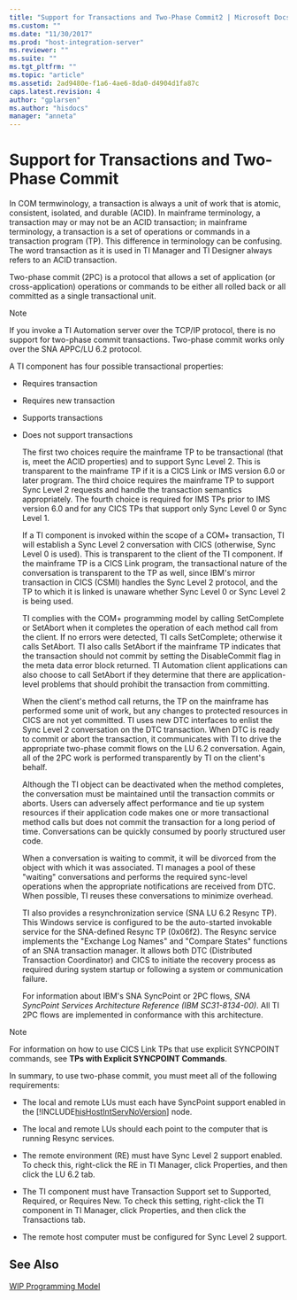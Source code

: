 ```yaml
---
title: "Support for Transactions and Two-Phase Commit2 | Microsoft Docs"
ms.custom: ""
ms.date: "11/30/2017"
ms.prod: "host-integration-server"
ms.reviewer: ""
ms.suite: ""
ms.tgt_pltfrm: ""
ms.topic: "article"
ms.assetid: 2ad9480e-f1a6-4ae6-8da0-d4904d1fa87c
caps.latest.revision: 4
author: "gplarsen"
ms.author: "hisdocs"
manager: "anneta"
---
```

# Support for Transactions and Two-Phase Commit
In COM termwinology, a transaction is always a unit of work that is atomic, consistent, isolated, and durable (ACID). In mainframe terminology, a transaction may or may not be an ACID transaction; in mainframe terminology, a transaction is a set of operations or commands in a transaction program (TP). This difference in terminology can be confusing. The word transaction as it is used in TI Manager and TI Designer always refers to an ACID transaction.  
  
 Two-phase commit (2PC) is a protocol that allows a set of application (or cross-application) operations or commands to be either all rolled back or all committed as a single transactional unit.  
  
> [!NOTE]
>  If you invoke a TI Automation server over the TCP/IP protocol, there is no support for two-phase commit transactions. Two-phase commit works only over the SNA APPC/LU 6.2 protocol.  
  
 A TI component has four possible transactional properties:  
  
- Requires transaction  
  
- Requires new transaction  
  
- Supports transactions  
  
- Does not support transactions  
  
  The first two choices require the mainframe TP to be transactional (that is, meet the ACID properties) and to support Sync Level 2. This is transparent to the mainframe TP if it is a CICS Link or IMS version 6.0 or later program. The third choice requires the mainframe TP to support Sync Level 2 requests and handle the transaction semantics appropriately. The fourth choice is required for IMS TPs prior to IMS version 6.0 and for any CICS TPs that support only Sync Level 0 or Sync Level 1.  
  
  If a TI component is invoked within the scope of a COM+ transaction, TI will establish a Sync Level 2 conversation with CICS (otherwise, Sync Level 0 is used). This is transparent to the client of the TI component. If the mainframe TP is a CICS Link program, the transactional nature of the conversation is transparent to the TP as well, since IBM's mirror transaction in CICS (CSMI) handles the Sync Level 2 protocol, and the TP to which it is linked is unaware whether Sync Level 0 or Sync Level 2 is being used.  
  
  TI complies with the COM+ programming model by calling SetComplete or SetAbort when it completes the operation of each method call from the client. If no errors were detected, TI calls SetComplete; otherwise it calls SetAbort. TI also calls SetAbort if the mainframe TP indicates that the transaction should not commit by setting the DisableCommit flag in the meta data error block returned. TI Automation client applications can also choose to call SetAbort if they determine that there are application-level problems that should prohibit the transaction from committing.  
  
  When the client's method call returns, the TP on the mainframe has performed some unit of work, but any changes to protected resources in CICS are not yet committed. TI uses new DTC interfaces to enlist the Sync Level 2 conversation on the DTC transaction. When DTC is ready to commit or abort the transaction, it communicates with TI to drive the appropriate two-phase commit flows on the LU 6.2 conversation. Again, all of the 2PC work is performed transparently by TI on the client's behalf.  
  
  Although the TI object can be deactivated when the method completes, the conversation must be maintained until the transaction commits or aborts. Users can adversely affect performance and tie up system resources if their application code makes one or more transactional method calls but does not commit the transaction for a long period of time. Conversations can be quickly consumed by poorly structured user code.  
  
  When a conversation is waiting to commit, it will be divorced from the object with which it was associated. TI manages a pool of these "waiting" conversations and performs the required sync-level operations when the appropriate notifications are received from DTC. When possible, TI reuses these conversations to minimize overhead.  
  
  TI also provides a resynchronization service (SNA LU 6.2 Resync TP). This Windows service is configured to be the auto-started invokable service for the SNA-defined Resync TP (0x06f2). The Resync service implements the "Exchange Log Names" and "Compare States" functions of an SNA transaction manager. It allows both DTC (Distributed Transaction Coordinator) and CICS to initiate the recovery process as required during system startup or following a system or communication failure.  
  
  For information about IBM's SNA SyncPoint or 2PC flows, *SNA SyncPoint Services Architecture Reference (IBM SC31-8134-00)*. All TI 2PC flows are implemented in conformance with this architecture.  
  
> [!NOTE]
>  For information on how to use CICS Link TPs that use explicit SYNCPOINT commands, see **TPs with Explicit SYNCPOINT Commands**.  
  
 In summary, to use two-phase commit, you must meet all of the following requirements:  
  
- The local and remote LUs must each have SyncPoint support enabled in the [!INCLUDE[hisHostIntServNoVersion](../includes/hishostintservnoversion-md.md)] node.  
  
- The local and remote LUs should each point to the computer that is running Resync services.  
  
- The remote environment (RE) must have Sync Level 2 support enabled. To check this, right-click the RE in TI Manager, click Properties, and then click the LU 6.2 tab.  
  
- The TI component must have Transaction Support set to Supported, Required, or Requires New. To check this setting, right-click the TI component in TI Manager, click Properties, and then click the Transactions tab.  
  
- The remote host computer must be configured for Sync Level 2 support.  
  
## See Also  
 [WIP Programming Model](../core/wip-programming-model2.md)